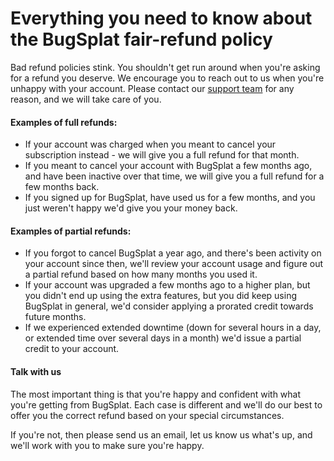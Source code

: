 # Everything you need to know about the BugSplat fair-refund policy

Bad refund policies stink. You shouldn't get run around when you're asking for a refund you deserve. We encourage you to reach out to us when you're unhappy with your account. Please contact our [support team](mailto:support@bugsplat.com) for any reason, and we will take care of you.

#### Examples of full refunds:

* If your account was charged when you meant to cancel your subscription instead - we will give you a full refund for that month.
* If you meant to cancel your account with BugSplat a few months ago, and have been inactive over that time, we will give you a full refund for a few months back.
* If you signed up for BugSplat, have used us for a few months, and you just weren't happy we'd give you your money back.

#### Examples of partial refunds:

* If you forgot to cancel BugSplat a year ago, and there's been activity on your account since then, we'll review your account usage and figure out a partial refund based on how many months you used it.
* If your account was upgraded a few months ago to a higher plan, but you didn't end up using the extra features, but you did keep using BugSplat in general, we'd consider applying a prorated credit towards future months.
* If we experienced extended downtime \(down for several hours in a day, or extended time over several days in a month\) we'd issue a partial credit to your account.

#### Talk with us

The most important thing is that you're happy and confident with what you're getting from BugSplat. Each case is different and we'll do our best to offer you the correct refund based on your special circumstances.

If you're not, then please send us an email, let us know us what's up, and we'll work with you to make sure you're happy.

